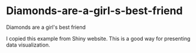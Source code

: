 # Diamonds-are-a-girl-s-best-friend
Diamonds are a girl's best friend

I copied this example from Shiny website. This is a good way for presenting data visualization.
